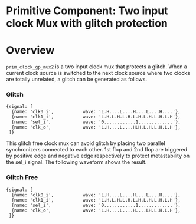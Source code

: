 # Primitive Component: Two input clock Mux with glitch protection

# Overview
`prim_clock_gp_mux2` is a two input clock mux that protects a glitch. When a current clock source is switched to the next clock source where two clocks are totally unrelated, a glitch can be generated as follows.

### Glitch
```wavejson
{signal: [
  {name: 'clk0_i',           wave: 'L.H....L....H....L....H....'},
  {name: 'clk1_i',           wave: 'L.H.L.H.L.H.L.H.L.H.L.H.L.H'},
  {name: 'sel_i',            wave: '0............1.............'},
  {name: 'clk_o',            wave: 'L.H....L....HLH.L.H.L.H.L.H'},
 ]}
```

This glitch free clock mux can avoid glitch by placing two parallel synchronizers connected to each other. 1st flop and 2nd flop are triggered by positive edge and negative edge respectively to protect metastability on the sel_i signal. The following waveform shows the result.

### Glitch Free
```wavejson
{signal: [
  {name: 'clk0_i',           wave: 'L.H....L....H....L....H....'},
  {name: 'clk1_i',           wave: 'L.H.L.H.L.H.L.H.L.H.L.H.L.H'},
  {name: 'sel_i',            wave: '0............1.............'},
  {name: 'clk_o',            wave: 'L.H....L....H....LH.L.H.L.H'},
 ]}
```
